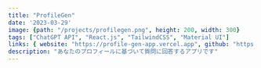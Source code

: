 ```yaml
---
title: "ProfileGen"
date: '2023-03-29'
image: {path: "/projects/profilegen.png", height: 200, width: 300}
tags: ["ChatGPT API", "React.js", "TailwindCSS", "Material UI"]
links: { website: "https://profile-gen-app.vercel.app", github: "https://github.com/yiRMT/ProfileGen", media: "" }
description: "あなたのプロフィールに基づいて質問に回答するアプリです"
---
```

